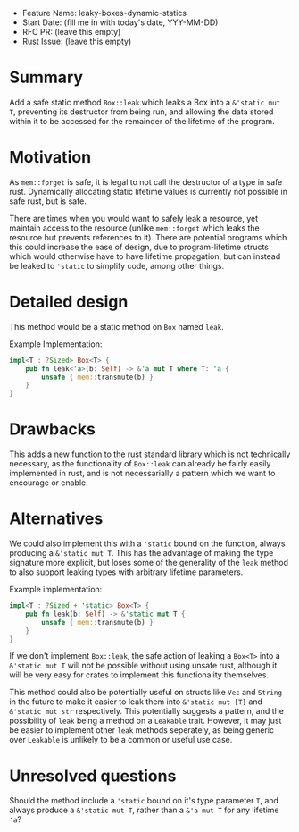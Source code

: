 - Feature Name: leaky-boxes-dynamic-statics
- Start Date: (fill me in with today's date, YYY-MM-DD)
- RFC PR: (leave this empty)
- Rust Issue: (leave this empty)

# Summary

Add a safe static method `Box::leak` which leaks a Box<T> into a `&'static mut T`, preventing its destructor from being run, and allowing the data stored within it to be accessed for the remainder of the lifetime of the program. 

# Motivation

As `mem::forget` is safe, it is legal to not call the destructor of a type in safe rust.  Dynamically allocating static lifetime values is currently not possible in safe rust, but is safe.

There are times when you would want to safely leak a resource, yet maintain access to the resource (unlike `mem::forget` which leaks the resource but prevents references to it). There are potential programs which this could increase the ease of design, due to program-lifetime structs which would otherwise have to have lifetime propagation, but can instead be leaked to `'static` to simplify code, among other things.

# Detailed design

This method would be a static method on `Box` named `leak`.

Example Implementation:
```rust
impl<T : ?Sized> Box<T> {
    pub fn leak<'a>(b: Self) -> &'a mut T where T: 'a {
        unsafe { mem::transmute(b) }
    }
}
```

# Drawbacks

This adds a new function to the rust standard library which is not technically necessary, as the functionality of `Box::leak` can already be fairly easily implemented in rust, and is not necessarially a pattern which we want to encourage or enable.

# Alternatives

We could also implement this with a `'static` bound on the function, always producing a `&'static mut T`. This has the advantage of making the type signature more explicit, but loses some of the generality of the `leak` method to also support leaking types with arbitrary lifetime parameters.

Example implementation:
```rust
impl<T : ?Sized + 'static> Box<T> {
    pub fn leak(b: Self) -> &'static mut T {
        unsafe { mem::transmute(b) }
    }
}
```

If we don't implement `Box::leak`, the safe action of leaking a `Box<T>` into a `&'static mut T` will not be possible without using unsafe rust, although it will be very easy for crates to implement this functionality themselves.

This method could also be potentially useful on structs like `Vec` and `String` in the future to make it easier to leak them into `&'static mut [T]` and `&'static mut str` respectively. This potentially suggests a pattern, and the possibility of `leak` being a method on a `Leakable` trait. However, it may just be easier to implement other `leak` methods seperately, as being generic over `Leakable` is unlikely to be a common or useful use case.

# Unresolved questions

Should the method include a `'static` bound on it's type parameter `T`, and always produce a `&'static mut T`, rather than a `&'a mut T` for any lifetime `'a`?
